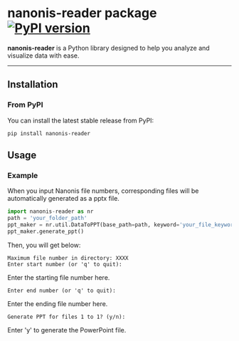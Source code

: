# nanonis-reader package [![PyPI version](https://badge.fury.io/py/nanonis-reader.svg)](https://pypi.org/project/nanonis-reader/)

**nanonis-reader** is a Python library designed to help you analyze and visualize data with ease.  

---

## Installation

### From PyPI

You can install the latest stable release from PyPI:

```
pip install nanonis-reader
```

## Usage

### Example

When you input Nanonis file numbers, corresponding files will be automatically generated as a pptx file.

```python
import nanonis-reader as nr
path = 'your_folder_path'
ppt_maker = nr.util.DataToPPT(base_path=path, keyword='your_file_keyword', output_filename='your_file_name.pptx')
ppt_maker.generate_ppt()
```

Then, you will get below:

```
Maximum file number in directory: XXXX
Enter start number (or 'q' to quit): 
```

Enter the starting file number here.

```
Enter end number (or 'q' to quit): 
```

Enter the ending file number here.

```
Generate PPT for files 1 to 1? (y/n): 
```

Enter 'y' to generate the PowerPoint file.
